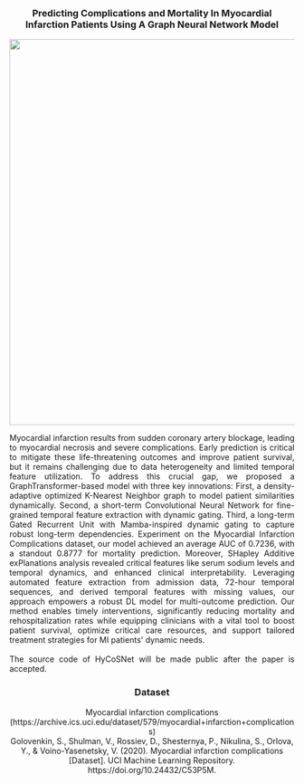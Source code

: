 <!-- PROJECT LOGO -->
<br />
<div align="center">




  <h3 align="center">Predicting Complications and Mortality In Myocardial Infarction Patients Using A Graph Neural Network Model </h3>
  <img width="2390" height="682" alt="Main model" src="https://github.com/user-attachments/assets/e8f04f62-5742-4321-bbef-052ad031a008" />

  <p align="justify">
       Myocardial infarction results from sudden coronary artery blockage, leading to myocardial necrosis and severe complications. Early prediction is critical to mitigate these life-threatening outcomes and improve patient survival, but it remains challenging due to data heterogeneity and limited temporal feature utilization. To address this crucial gap, we proposed a GraphTransformer-based model with three key innovations: First, a density-adaptive optimized K-Nearest Neighbor graph to model patient similarities dynamically. Second, a short-term Convolutional Neural Network for fine-grained temporal feature extraction with dynamic gating. Third, a long-term Gated Recurrent Unit with Mamba-inspired dynamic gating to capture robust long-term dependencies. Experiment on the Myocardial Infarction Complications dataset, our model achieved an average AUC of 0.7236, with a standout 0.8777 for mortality prediction. Moreover, SHapley Additive exPlanations analysis revealed critical features like serum sodium levels and temporal dynamics, and enhanced clinical interpretability. Leveraging automated feature extraction from admission data, 72-hour temporal sequences, and derived temporal features with missing values, our approach empowers a robust DL model for multi-outcome prediction. Our method enables timely interventions, significantly reducing mortality and rehospitalization rates while equipping clinicians with a vital tool to boost patient survival, optimize critical care resources, and support tailored treatment strategies for MI patients' dynamic needs. <br />
    <br />
    The source code of HyCoSNet will be made public after the paper is accepted.
    <br />
  </p>
   <h3 align="lift">Dataset </h3>
  <p align="lift">
    Myocardial infarction complications (https://archive.ics.uci.edu/dataset/579/myocardial+infarction+complications)
<br />
    Golovenkin, S., Shulman, V., Rossiev, D., Shesternya, P., Nikulina, S., Orlova, Y., & Voino-Yasenetsky, V. (2020). Myocardial infarction complications [Dataset]. UCI Machine Learning Repository. https://doi.org/10.24432/C53P5M.
   </p>
</div>
